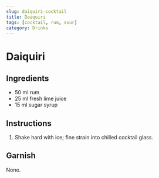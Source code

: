 ```yaml
---
slug: daiquiri-cocktail
title: Daiquiri
tags: [cocktail, rum, sour]
category: Drinks
---
```


# Daiquiri

## Ingredients

- 50 ml rum
- 25 ml fresh lime juice
- 15 ml sugar syrup

## Instructions

1. Shake hard with ice; fine strain into chilled cocktail glass.

## Garnish

None.
